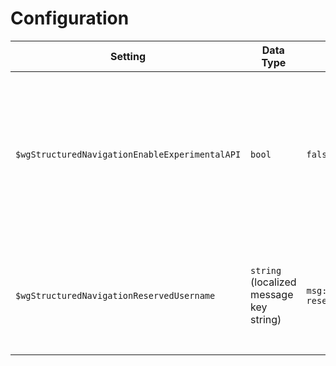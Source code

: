# Configuration
| Setting | Data Type | Default Value | Description |
|---------|-----------|---------------|-------------|
| `$wgStructuredNavigationEnableExperimentalAPI` | `bool` | `false` | Defines whether or not the Action API and REST API modules provided by the extension can be used by users. |
| `$wgStructuredNavigationReservedUsername` | `string` (localized message key string) | `msg:structurednavigation-reserved-username` | Defines the username that's reserved by this extension for doing automated tasks. |
